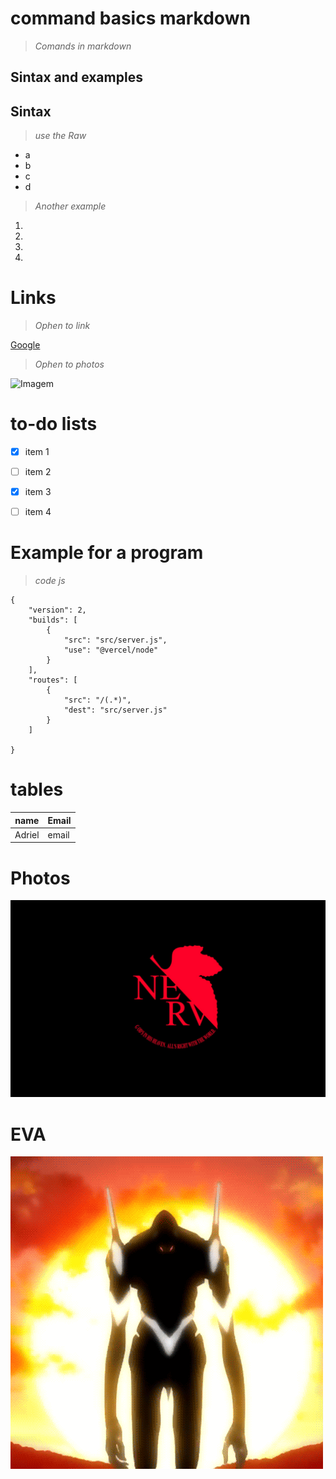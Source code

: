# command basics markdown


>*Comands in markdown* 


## Sintax and examples


## Sintax  


> *use the Raw*


* a
* b
* c
* d


> *Another example*


1. 
2. 
3. 
4. 


# Links 


>*Ophen to link*


[Google](https://google.com)


>*Ophen to photos* 

![Imagem](https://1.bp.blogspot.com/-LhqZxqXePDE/XRYpAr1gJUI/AAAAAAAAAPw/P-v8dMsJ5206x7836pY87dyNt_8gFBvRwCLcBGAs/s1600/google%2Brainbow.png)



# to-do lists 


- [x] item 1 
- [ ] item 2
- [x] item 3 
- [ ] item 4 


# Example for a program


>*code js* 


```
{
    "version": 2,
    "builds": [
        {
            "src": "src/server.js",
            "use": "@vercel/node"
        }
    ],
    "routes": [
        {
            "src": "/(.*)",
            "dest": "src/server.js"
        }
    ]
   
}
```



# tables 



| name | Email | 
|------|-------|
| Adriel | email |



#  Photos 

![ ](./foto1.jpg)



 # EVA  


![ ](./icegif-1330.gif)




